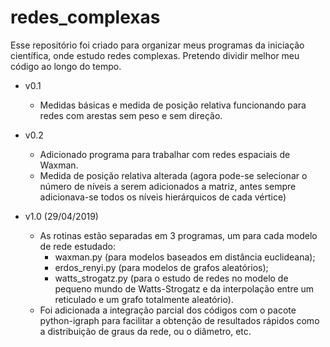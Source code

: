 # redes_complexas

Esse repositório foi criado para organizar meus programas da iniciação científica, onde estudo redes complexas.
Pretendo dividir melhor meu código ao longo do tempo.


- v0.1
  - Medidas básicas e medida de posição relativa funcionando para redes com arestas sem peso e sem direção.

- v0.2
  - Adicionado programa para trabalhar com redes espaciais de Waxman.
  - Medida de posição relativa alterada (agora pode-se selecionar o número de níveis a serem adicionados a matriz, antes sempre adicionava-se todos os níveis hierárquicos de cada vértice)

- v1.0 (29/04/2019)
  - As rotinas estão separadas em 3 programas, um para cada modelo de rede estudado: 
    - waxman.py (para modelos baseados em distância euclideana);
    - erdos_renyi.py (para modelos de grafos aleatórios);
    - watts_strogatz.py (para o estudo de redes no modelo de pequeno mundo de Watts-Strogatz e da interpolação entre um reticulado e um grafo totalmente aleatório).
  - Foi adicionada a integração parcial dos códigos com o pacote python-igraph para facilitar a obtenção de resultados rápidos como a distribuição de graus da rede, ou o diâmetro, etc.
